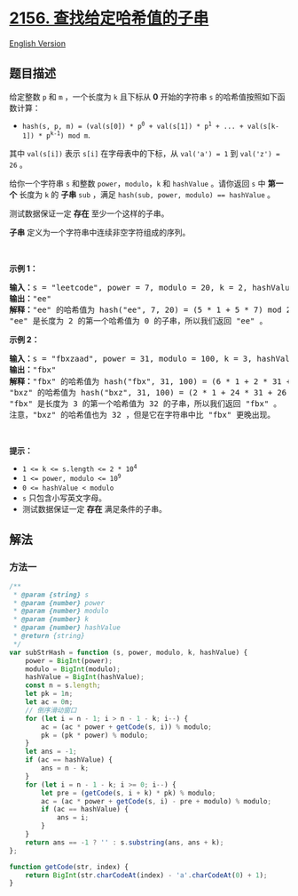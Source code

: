 # [2156. 查找给定哈希值的子串](https://leetcode.cn/problems/find-substring-with-given-hash-value)

[English Version](/solution/2100-2199/2156.Find%20Substring%20With%20Given%20Hash%20Value/README_EN.md)

<!-- tags:字符串,滑动窗口,哈希函数,滚动哈希 -->

## 题目描述

<!-- 这里写题目描述 -->

<p>给定整数 <code>p</code>&nbsp;和 <code>m</code>&nbsp;，一个长度为 <code>k</code>&nbsp;且下标从 <strong>0</strong>&nbsp;开始的字符串&nbsp;<code>s</code>&nbsp;的哈希值按照如下函数计算：</p>

<ul>
	<li><code>hash(s, p, m) = (val(s[0]) * p<sup>0</sup> + val(s[1]) * p<sup>1</sup> + ... + val(s[k-1]) * p<sup>k-1</sup>) mod m</code>.</li>
</ul>

<p>其中&nbsp;<code>val(s[i])</code>&nbsp;表示&nbsp;<code>s[i]</code>&nbsp;在字母表中的下标，从&nbsp;<code>val('a') = 1</code> 到&nbsp;<code>val('z') = 26</code>&nbsp;。</p>

<p>给你一个字符串&nbsp;<code>s</code>&nbsp;和整数&nbsp;<code>power</code>，<code>modulo</code>，<code>k</code>&nbsp;和&nbsp;<code>hashValue</code>&nbsp;。请你返回 <code>s</code>&nbsp;中 <strong>第一个</strong> 长度为 <code>k</code>&nbsp;的 <strong>子串</strong>&nbsp;<code>sub</code>&nbsp;，满足<em>&nbsp;</em><code>hash(sub, power, modulo) == hashValue</code>&nbsp;。</p>

<p>测试数据保证一定 <strong>存在</strong>&nbsp;至少一个这样的子串。</p>

<p><strong>子串</strong> 定义为一个字符串中连续非空字符组成的序列。</p>

<p>&nbsp;</p>

<p><strong>示例 1：</strong></p>

<pre><b>输入：</b>s = "leetcode", power = 7, modulo = 20, k = 2, hashValue = 0
<strong>输出：</strong>"ee"
<strong>解释：</strong>"ee" 的哈希值为 hash("ee", 7, 20) = (5 * 1 + 5 * 7) mod 20 = 40 mod 20 = 0 。
"ee" 是长度为 2 的第一个哈希值为 0 的子串，所以我们返回 "ee" 。
</pre>

<p><strong>示例 2：</strong></p>

<pre><b>输入：</b>s = "fbxzaad", power = 31, modulo = 100, k = 3, hashValue = 32
<b>输出：</b>"fbx"
<b>解释：</b>"fbx" 的哈希值为 hash("fbx", 31, 100) = (6 * 1 + 2 * 31 + 24 * 31<sup>2</sup>) mod 100 = 23132 mod 100 = 32 。
"bxz" 的哈希值为 hash("bxz", 31, 100) = (2 * 1 + 24 * 31 + 26 * 31<sup>2</sup>) mod 100 = 25732 mod 100 = 32 。
"fbx" 是长度为 3 的第一个哈希值为 32 的子串，所以我们返回 "fbx" 。
注意，"bxz" 的哈希值也为 32 ，但是它在字符串中比 "fbx" 更晚出现。
</pre>

<p>&nbsp;</p>

<p><strong>提示：</strong></p>

<ul>
	<li><code>1 &lt;= k &lt;= s.length &lt;= 2 * 10<sup>4</sup></code></li>
	<li><code>1 &lt;= power, modulo &lt;= 10<sup>9</sup></code></li>
	<li><code>0 &lt;= hashValue &lt; modulo</code></li>
	<li><code>s</code>&nbsp;只包含小写英文字母。</li>
	<li>测试数据保证一定 <strong>存在</strong>&nbsp;满足条件的子串。</li>
</ul>

## 解法

### 方法一

<!-- tabs:start -->

```js
/**
 * @param {string} s
 * @param {number} power
 * @param {number} modulo
 * @param {number} k
 * @param {number} hashValue
 * @return {string}
 */
var subStrHash = function (s, power, modulo, k, hashValue) {
    power = BigInt(power);
    modulo = BigInt(modulo);
    hashValue = BigInt(hashValue);
    const n = s.length;
    let pk = 1n;
    let ac = 0n;
    // 倒序滑动窗口
    for (let i = n - 1; i > n - 1 - k; i--) {
        ac = (ac * power + getCode(s, i)) % modulo;
        pk = (pk * power) % modulo;
    }
    let ans = -1;
    if (ac == hashValue) {
        ans = n - k;
    }
    for (let i = n - 1 - k; i >= 0; i--) {
        let pre = (getCode(s, i + k) * pk) % modulo;
        ac = (ac * power + getCode(s, i) - pre + modulo) % modulo;
        if (ac == hashValue) {
            ans = i;
        }
    }
    return ans == -1 ? '' : s.substring(ans, ans + k);
};

function getCode(str, index) {
    return BigInt(str.charCodeAt(index) - 'a'.charCodeAt(0) + 1);
}
```

<!-- tabs:end -->

<!-- end -->
